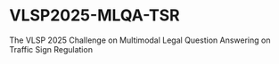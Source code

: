 # VLSP2025-MLQA-TSR
The VLSP 2025 Challenge on Multimodal Legal Question Answering on Traffic Sign Regulation
